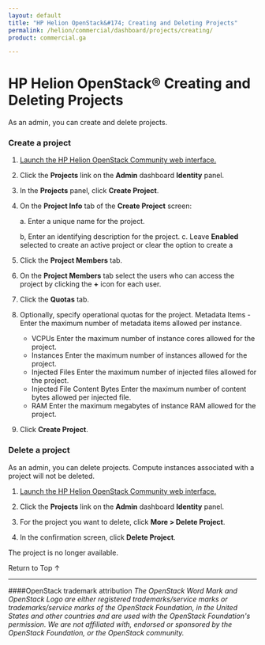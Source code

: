 ```yaml
---
layout: default
title: "HP Helion OpenStack&#174; Creating and Deleting Projects"
permalink: /helion/commercial/dashboard/projects/creating/
product: commercial.ga

---
```

<!--UNDER REVISION-->

<script>

function PageRefresh {
onLoad="window.refresh"
}

PageRefresh();

</script>

<!--
<p style="font-size: small;"> <a href="/helion/commercial/ga1/install/">&#9664; PREV</a> | <a href="/helion/commercial/ga1/install-overview/">&#9650; UP</a> | <a href="/helion/commercial/ga1/">NEXT &#9654;</a> </p>
-->

# HP Helion OpenStack&#174; Creating and Deleting Projects

As an admin, you can create and delete projects. </p>

### Create a project ###

1. <a href="/helion/community/dashboard/login/">Launch the HP Helion OpenStack Community web interface.</a></p>

2. Click the <strong>Projects</strong> link on the <strong>Admin</strong> dashboard <strong>Identity</strong> panel.</p>

3. In the <strong>Projects</strong> panel, click <strong>Create Project</strong>.</p>

4. On the <strong>Project Info</strong> tab of the <strong>Create Project</strong> screen:</p>

	a. Enter a unique name for the project.</li>
	b, Enter an identifying description for the project.</li>
	c. Leave <strong>Enabled</strong> selected to create an active project or clear the option to create a </li>

5. Click the <strong>Project Members</strong> tab. </p>

6. On the <strong>Project Members</strong> tab select the users who can access the project by clicking the <strong>+</strong> icon for each user.</p>

7. Click the <strong>Quotas</strong> tab. </p>

8. Optionally, specify operational quotas for the project.     Metadata Items - Enter the maximum number of metadata items allowed per instance.</p>

	* VCPUs Enter the maximum number of instance cores allowed for the project.</li>
	* Instances Enter the maximum number of instances allowed for the project.</li>
	* Injected Files Enter the maximum number of injected files allowed for the project.</li>
	* Injected File Content Bytes Enter the maximum number of content bytes allowed per injected file.</li>
	* RAM Enter the maximum megabytes of instance RAM allowed for the project.</li>

9. Click <strong>Create Project</strong>.</p>

### Delete a project ###

As an admin, you can delete projects. Compute instances associated with a project will not be deleted.</p>

1. <a href="/helion/community/dashboard/login/">Launch the HP Helion OpenStack Community web interface.</a></p>

2. Click the <strong>Projects</strong> link on the <strong>Admin</strong> dashboard <strong>Identity</strong> panel.</p>

3. For the project you want to delete, click <strong>More &gt; Delete Project</strong>.</p>

4. In the confirmation screen, click <strong>Delete Project</strong>.</p>
<p>The project is no longer available.</p>

<a href="#top" style="padding:14px 0px 14px 0px; text-decoration: none;"> Return to Top &#8593; </a></p>

----
####OpenStack trademark attribution
*The OpenStack Word Mark and OpenStack Logo are either registered trademarks/service marks or trademarks/service marks of the OpenStack Foundation, in the United States and other countries and are used with the OpenStack Foundation's permission. We are not affiliated with, endorsed or sponsored by the OpenStack Foundation, or the OpenStack community.*